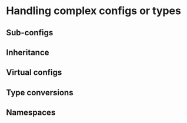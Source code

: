 # Handling complex configs or types

## Sub-configs
## Inheritance
## Virtual configs
## Type conversions
## Namespaces
